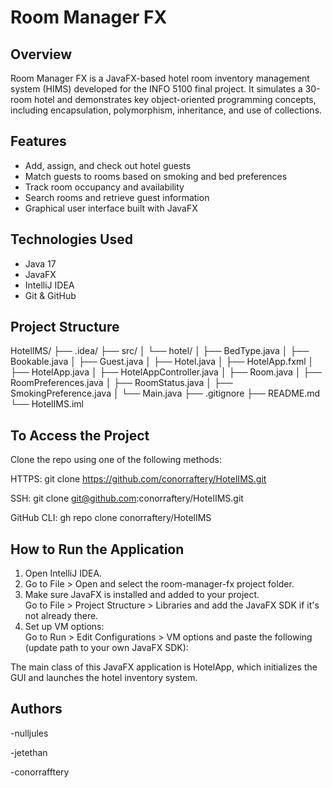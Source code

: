 # Room Manager FX

## Overview
Room Manager FX is a JavaFX-based hotel room inventory management system (HIMS) developed for the INFO 5100 final project. It simulates a 30-room hotel and demonstrates key object-oriented programming concepts, including encapsulation, polymorphism, inheritance, and use of collections.

## Features
- Add, assign, and check out hotel guests
- Match guests to rooms based on smoking and bed preferences
- Track room occupancy and availability
- Search rooms and retrieve guest information
- Graphical user interface built with JavaFX

## Technologies Used
- Java 17
- JavaFX
- IntelliJ IDEA
- Git & GitHub

## Project Structure

HotelIMS/
├── .idea/
├── src/
│ └── hotel/
│ ├── BedType.java
│ ├── Bookable.java
│ ├── Guest.java
│ ├── Hotel.java
│ ├── HotelApp.fxml
│ ├── HotelApp.java
│ ├── HotelAppController.java
│ ├── Room.java
│ ├── RoomPreferences.java
│ ├── RoomStatus.java
│ ├── SmokingPreference.java
│ └── Main.java
├── .gitignore
├── README.md
└── HotelIMS.iml


## To Access the Project

Clone the repo using one of the following methods:

HTTPS:
git clone https://github.com/conorraftery/HotelIMS.git

SSH:
git clone git@github.com:conorraftery/HotelIMS.git

GitHub CLI:
gh repo clone conorraftery/HotelIMS

## How to Run the Application

1. Open IntelliJ IDEA.
2. Go to File > Open and select the room-manager-fx project folder.
3. Make sure JavaFX is installed and added to your project.  
   Go to File > Project Structure > Libraries and add the JavaFX SDK if it's not already there.
4. Set up VM options:  
   Go to Run > Edit Configurations > VM options and paste the following (update path to your own JavaFX SDK):

The main class of this JavaFX application is HotelApp, which initializes the GUI and launches the hotel inventory system.

## Authors

-nulljules

-jetethan

-conorrafftery
